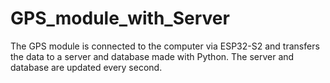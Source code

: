 # GPS_module_with_Server
The GPS module is connected to the computer via ESP32-S2 and transfers the data to a server and database made with Python. The server and database are updated every second.
